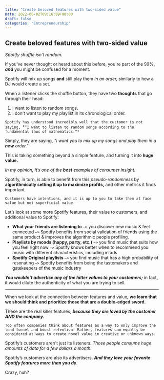 ```yaml
---
title: "Create beloved features with two-sided value"
Date: 2022-06-02T09:16:09+00:00
draft: false
categories: "Entrepreneurship"
---
```

## Create beloved features with two-sided value

*Spotify shuffle isn’t random.*

If you've never thought or heard about this before, you're part of the 99%, ***and*** you might be confused for a moment.

Spotify will mix up songs **and** still play them *in an order,* similarly to how a DJ would create a set.

When a listener clicks the shuffle button, they have two **thoughts** that go through their head:

1. I want to listen to random songs.
2. I don't want to play my playlist in its chronological order.

`Spotify has understood incredibly well that the customer is not saying, `*`“I want to listen to random songs according to the fundamental laws of mathematics.”*`

Simply, they are saying, *"I want you to mix up my songs and play them in a **new** order."*

This is taking something beyond a simple feature, and turning it into **huge value.**

*In my opinion, it’s one of the **best** examples of consumer insight.*

Spotify, in turn, is able to benefit from this *pseudo-randomness* by **algorithmically setting it up to maximize profits,** and other metrics it finds important.

`Customers have intentions, and it is up to you to take them at face value but not superficial value.`

Let’s look at some more Spotify features, their value to customers, and additional value to Spotify:

- **What your friends are listening to** `—>` you discover new music & feel connected `—>` Spotify benefits from social validation of friends using the same product & improves the algorithmic people profiling.
- **Playlists by moods (happy, party, etc.)** `—>` you find music that suits how you feel right now `—>` Spotify knows better when to recommend you music with different characteristics, including in ads
- **Spotify Original playlists** `—>` you find music that has a high probability of resonating `—>` Spotify benefits from being the tastemakers and gatekeepers of the music industry

***You wouldn’t advertise any of the latter values to your customers;*** in fact, it would dilute the authenticity of what you are trying to sell.

---

When we look at the connection between features and value, **we learn that we should think and prioritize those that are a double-edged sword.**

These are the real killer features, ***because they are loved by the customer AND the company.***

`Too often companies think about features as a way to only improve the lead funnel and boost retention. Rather, features can equally be considered as ways to create novel value in creative or unknown ways.`

Spotify’s customers aren't just its listeners. *Those people consume huge amounts of data for a few dollars a month.*

Spotify’s customers are also its advertisers. ***And they love your favorite Spotify features more than you do.***

Crazy, huh?